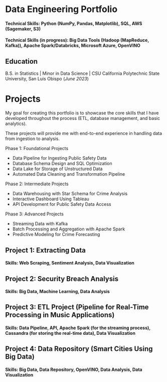 # Data Engineering Portfolio

#### Technical Skills: Python (NumPy, Pandas, Matplotlib), SQL, AWS (Sagemaker, S3)
#### Technical Skills (in progress): Big Data Tools (Hadoop (MapReduce, Kafka)), Apache Spark/Databricks, Microsoft Azure, OpenVINO

## Education
B.S. in Statistics | Minor in Data Science | CSU California Polytechnic State University, San Luis Obispo (_June 2023_)

# Projects

My goal for creating this portfolio is to showcase the core skills that I have developed throughout the process (ETL, database management, and basic analytics).

These projects will provide me with end-to-end experience in handling data from ingestion to analysis.

Phase 1: Foundational Projects
- Data Pipeline for Ingesting Public Safety Data
- Database Schema Design and SQL Optimization
- Data Lake for Storage of Unstructured Data
- Automated Data Cleaning and Transformation Pipeline

Phase 2: Intermediate Projects
- Data Warehousing with Star Schema for Crime Analysis
- Interactive Dashboard Using Tableau
- API Development for Public Safety Data Access

Phase 3: Advanced Projects
- Streaming Data with Kafka
- Batch Processing and Aggregation with Apache Spark
- Predictive Modeling for Crime Forecasting

## Project 1: Extracting Data
#### Skills: Web Scraping, Sentiment Analysis, Data Visualization

## Project 2: Security Breach Analysis
#### Skills: Big Data, Machine Learning, Data Analysis

## Project 3: ETL Project (Pipeline for Real-Time Processing in Music Applications)
#### Skills: Data Pipeline, API, Apache Spark (for the streaming process), Cassandra (for storing the real-time data), Data Visualization

## Project 4: Data Repository (Smart Cities Using Big Data)
#### Skills: Big Data, Data Repository, OpenVINO, Data Analysis, Data Visualization
